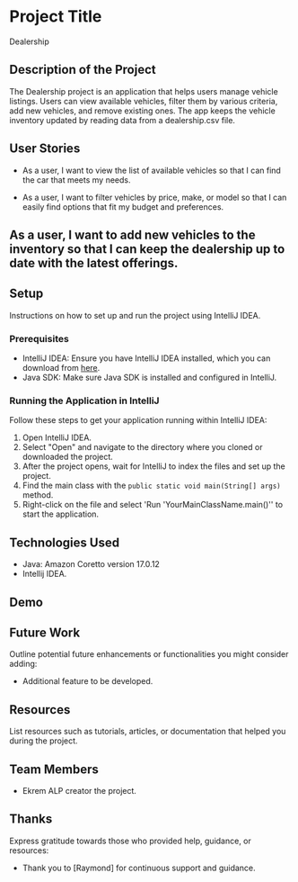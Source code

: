 # Project Title
Dealership

## Description of the Project
The Dealership project is an application that helps users manage vehicle listings.
Users can view available vehicles, filter them by various criteria, add new vehicles,
and remove existing ones. The app keeps the vehicle inventory updated by reading data 
from a dealership.csv file.




## User Stories
- As a user, I want to view the list of available vehicles so that I can find the car that meets my needs.

- As a user, I want to filter vehicles by price, make, or model so that I can easily find options that fit my budget and preferences.

As a user, I want to add new vehicles to the inventory so that I can keep the dealership up to date with the latest offerings.
- 

## Setup

Instructions on how to set up and run the project using IntelliJ IDEA.

### Prerequisites

- IntelliJ IDEA: Ensure you have IntelliJ IDEA installed, which you can download from [here](https://www.jetbrains.com/idea/download/).
- Java SDK: Make sure Java SDK is installed and configured in IntelliJ.

### Running the Application in IntelliJ

Follow these steps to get your application running within IntelliJ IDEA:

1. Open IntelliJ IDEA.
2. Select "Open" and navigate to the directory where you cloned or downloaded the project.
3. After the project opens, wait for IntelliJ to index the files and set up the project.
4. Find the main class with the `public static void main(String[] args)` method.
5. Right-click on the file and select 'Run 'YourMainClassName.main()'' to start the application.

## Technologies Used

- Java:  Amazon Coretto version 17.0.12
- Intellij IDEA.

## Demo

## Future Work

Outline potential future enhancements or functionalities you might consider adding:

- Additional feature to be developed.
   


## Resources

List resources such as tutorials, articles, or documentation that helped you during the project.





## Team Members

-  Ekrem ALP  creator the project.


## Thanks

Express gratitude towards those who provided help, guidance, or resources:

- Thank you to [Raymond] for continuous support and guidance.


